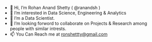 - 👋 Hi, I’m Rohan Anand Shetty  (  @ranandsh  )
- 👀 I’m interested in Data Science, Engineering & Analytics
- 🌱 I’m a Data Scientist.
- 💞️ I’m looking forword to collaborate on Projects & Research  among people with similar intrests.
- 📫 You Can Reach me at ronshettty@gmail.com

<!---
ranandsh/ranandsh is a ✨ special ✨ repository because its `README.md` (this file) appears on your GitHub profile.
You can click the Preview link to take a look at your changes.
--->
